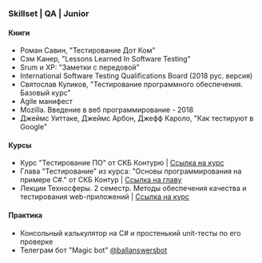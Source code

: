 <h3>Skillset | QA | Junior</h3>

<h4>Книги</h4>

* Роман Савин, "Тестирование Дот Ком"
* Сэм Канер, "Lessons Learned In Software Testing"
* Srum и XP: "Заметки с передовой"
* International Software Testing Qualifications Board (2018 рус. версия)
* Святослав Куликов, "Тестирование программного обеспечения. Базовый курс"
* Agile манифест
* Mozilla. Введение в веб программирование - 2018
* Джеймс Уиттаке, Джеймс Арбон, Джефф Кароло, "Как тестируют в Google"

<h4>Курсы</h4>

* Курс "Тестирование ПО" от СКБ Контурю | [Ссылка на курс](https://ulearn.me/Course/Testing/Vvedenie_5656d8a3-1269-4834-bdfe-8fbc1f1c8f30)
* Глава "Тестирование" из курса: "Основы программирования на примере C#." от СКБ Контур | [Ссылка на главу](https://ulearn.me/course/basicprogramming/Testirovanie_fc83621d-5787-42fa-81b9-4ba30575c963)
* Лекции Техносферы. 2 семестр. Методы обеспечения качества и тестирования web-приложений | [Ссылка на курс](https://habr.com/ru/company/mailru/blog/260105/)

<h4>Практика</h4>

* Консольный калькулятор на C# и простенький unit-тесты по его проверке
* Телеграм бот "Magic bot" [@ballanswersbot](https://t.me/ballanswersbot)


